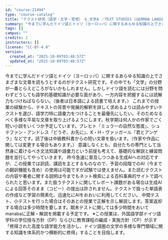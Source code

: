 ```yaml
---
id: "course:21494"
type: "course-catalog"
title: "テクスト研究（語学・文学・思想） b_文学A ／TEXT STUDIES (GERMAN LANGUAGE, LITERATURE AND THOUGHT) b"
summary: "今までに学んだドイツ語とドイツ（ヨーロッパ）に関するあらゆる知識の上でさまざまな文章を読もうとするのがテクスト研究です。その中でも「文学」の分野が一番とらえどころがないかもしれません。しかしドイツ語を読むには分野を問わずどうしても語学的基礎…"
tags: []
campus: ""
credits: 2
instructors: []
license: "CC-BY-4.0"
version:
  created_at: "2025-10-09T03:48:57Z"
  updated_at: "2025-10-09T03:48:57Z"
---
```

今までに学んだドイツ語とドイツ（ヨーロッパ）に関するあらゆる知識の上でさまざまな文章を読もうとするのがテクスト研究です。その中でも「文学」の分野が一番とらえどころがないかもしれません。しかしドイツ語を読むには分野を問わずどうしても語学的基礎知識が必要な面があり、一方内容を把握するには読解力もつけねばならない。（後者は日本語による読書で培えます。） これまでの授業の経験から、テキストの背景や発展的解釈を詳しく求めるよりは読みやすいテクストを選び、語学力特に語彙力をつけることを最優先にしたい。そのためなるべく多様な平易な文章を取り上げるようにします。秋学期は何人かの作家でごく短い小説をいくつか予定しています。ブレヒト『ミュラーの自然な態度』、シュテファン・アンドレス『どうぞ、お先に』、K・H・ヴァッガール『君とアンゲラ』などです。読了後は中級教科書からの短い文章を扱います。（作家や作品に関しては変更する場合もあります。） 意識しなくとも、自分たちの専門として当然身に着けるべき文法知識や語彙力という前提も考えて、基礎的な解説と練習問題を並行してやっていきます。 昨今急速に普及しつつある生成AIへの対応ですが、この授業では訳読、講読を主とするものなので、予習の段階でのAI（今までの翻訳機能も含め）の使用は可能ですが試験では使えません。また読むテクストの内容や著者に関する説明は今までもネット検索による百科事典的サイトで調べられたと思います。また扱うテクストに関してレポート課題がある場合は生成AIによる回答そのまま（コピー）の提出は許されません。テクストで扱った単語表の作成など学習の簡素化、迅速化にAIをおおいに利用してください。 中間テスト、小テストを行った場合はそのあとの授業で正解を示し解説します。答案返却する場合は多少時間を要します。期末テストに関しては多少時間をおいてmanabaに正解・解説を掲載する予定です。 ※この授業は、外国語学部ドイツ語学科の学位授与方針（DP）ならびに教育課程の編成・実施方針（CP）が示す「修得された高度な語学能力を活かし、ドイツ語圏の文学の多様な専門領域に関する知識を体系的かつ横断的に修得」することを目指します。

